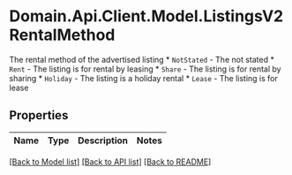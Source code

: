 # Domain.Api.Client.Model.ListingsV2RentalMethod
The rental method of the advertised listing  * `NotStated` - The not stated * `Rent` - The listing is for rental by leasing * `Share` - The listing is for rental by sharing * `Holiday` - The listing is a holiday rental * `Lease` - The listing is for lease
## Properties

Name | Type | Description | Notes
------------ | ------------- | ------------- | -------------

[[Back to Model list]](../README.md#documentation-for-models) [[Back to API list]](../README.md#documentation-for-api-endpoints) [[Back to README]](../README.md)

